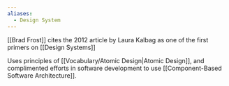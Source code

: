 ```yaml
---
aliases:
  - Design System
---
```



[[Brad Frost]] cites the 2012 article by Laura Kalbag as one of the first primers on [[Design Systems]]

Uses principles of [[Vocabulary/Atomic Design|Atomic Design]], and complimented efforts in software development to use [[Component-Based Software Architecture]].



